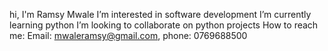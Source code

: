 hi, I'm Ramsy Mwale
I’m interested in software development
I’m currently learning python
I’m looking to collaborate on python projects
How to reach me: Email: mwaleramsy@gmail.com, phone: 0769688500

